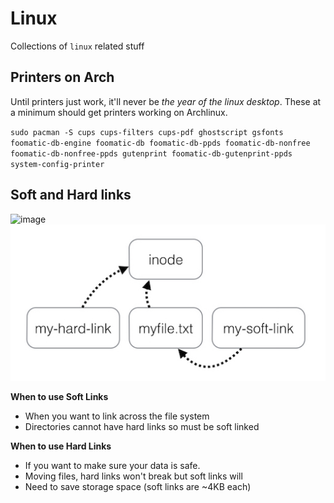 # Linux 

Collections of `linux` related stuff

## Printers on Arch

Until printers just work, it'll never be _the year of the linux desktop_. These at a minimum should get printers working on Archlinux.

`sudo pacman -S cups cups-filters cups-pdf ghostscript gsfonts foomatic-db-engine foomatic-db foomatic-db-ppds foomatic-db-nonfree foomatic-db-nonfree-ppds gutenprint foomatic-db-gutenprint-ppds system-config-printer` 

## Soft and Hard links

![image](https://gitcdn.link/repo/danielmichaels/databank/master/playbook/images/inode-links.jpg 'inode in soft and hardlinks')
![image](https://raw.githubusercontent.com/danielmichaels/databank/master/playbook/images/inode-links.jpg 'raw link')

__When to use Soft Links__

- When you want to link across the file system
- Directories cannot have hard links so must be soft linked

__When to use Hard Links__

- If you want to make sure your data is safe.
- Moving files, hard links won't break but soft links will
- Need to save storage space (soft links are ~4KB each)

